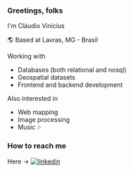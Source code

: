### Greetings, folks

I'm Cláudio Vinícius

:earth_americas: Based at Lavras, MG - Brasil

<!-- Currently leading the development of an spatial data API for agtechs and always interested in better ways for processing large spatial datasets. -->

Working with
 - Databases (both relational and nosql)
 - Geospatial datasets
 - Frontend and backend development

Also interested in
 - Web mapping
 - Image processing
 - Music :notes:


### How to reach me
Here -> [![linkedin](https://user-images.githubusercontent.com/10785448/103351155-07fa1a80-4a81-11eb-91ff-c07da1cc73f8.png)][1]

<!--
![claudiovicar's github stats](https://github-readme-stats.vercel.app/api?username=claudiovicar&show_icons=true&count_private=true&theme=gradient)
[![Top Langs](https://github-readme-stats.vercel.app/api/top-langs/?username=claudiovicar)](https://github.com/claudiovicar/github-readme-stats)


![Skills](https://cr-skills-chart-widget.azurewebsites.net/api/api?username=claudiovicar&height=200&show-other-skills=true&skills=java,css,scss,html,javascript,python,shell,dockerfile,json,vue)
-->
[1]: https://www.linkedin.com/in/cl%C3%A1udio-vin%C3%ADcius-de-carvalho/
